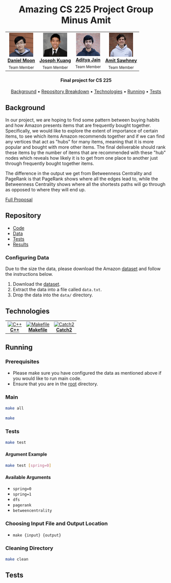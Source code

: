 <h1 align="center">
  Amazing CS 225 Project Group Minus Amit
  </br>
</h1>

<table align="center">
  <tr>
    <td align="center"><a href="https://www.linkedin.com/in/daniel-moon1/"><img src="./photos/daniel-moon.jpg" width="75px;" alt="Daniel Moon"/><br /><b>Daniel Moon</b></a><br /><sub>Team Member</sub></td>
    <td align="center"><a href="https://www.linkedin.com/in/joseph-kuang-6bb55b1ba/"><img src="./photos/joseph-kuang.jpg" width="75px;" height="75px;" alt="Joseph Kuang"/><br /><b>Joseph Kuang</b></a><br /><sub>Team Member</sub></td>
    <td align="center"><a href="https://github.com/ajain1921"><img src="./photos/aditya-jain.jpg" width="75px;" alt="Aditya Jain"/><br /><b>Aditya Jain</b></a><br /><sub>Team Member</sub></td>
    <td align="center"><a href="https://www.linkedin.com/in/amit-m-sawhney/"><img src="./photos/amit-sawhney.jpg" width="75px;" height="75px;" alt="Amit Sawhney"/><br /><b>Amit Sawhney</b></a><br /><sub>Team Member</sub></td>
    </tr>
</table>

<h4 align="center">Final project for CS 225</h4>

<p align="center">
  <a href="#background">Background</a> •
  <a href="#repository">Repository Breakdown</a> •
  <a href="#technologies">Technologies</a> •
  <a href="#running">Running</a> •
  <a href="#tests">Tests</a>
</p>

## Background

In our project, we are hoping to find some pattern between buying habits and how Amazon presents items that are frequently bought together. Specifically, we would like to explore the extent of importance of certain items, to see which items Amazon recommends together and if we can find any vertices that act as "hubs" for many items, meaning that it is more popular and bought with more other items. The final deliverable should rank these items by the number of items that are recommended with these "hub" nodes which reveals how likely it is to get from one place to another just through frequently bought together items.

The difference in the output we get from Betweenness Centrality and PageRank is that PageRank shows where all the edges lead to, while the Betweenness Centrality shows where all the shortests paths will go through as opposed to where they will end up.

[Full Proposal](https://github-dev.cs.illinois.edu/cs225-fa21/dm32-sawhney4-adityaj5-jjkuang2/blob/main/teamdocs/final_project_proposal.md)

## Repository

- [Code](https://github-dev.cs.illinois.edu/cs225-fa21/dm32-sawhney4-adityaj5-jjkuang2/tree/main/src)
- [Data](https://github-dev.cs.illinois.edu/cs225-fa21/dm32-sawhney4-adityaj5-jjkuang2/tree/main/data)
- [Tests](https://github-dev.cs.illinois.edu/cs225-fa21/dm32-sawhney4-adityaj5-jjkuang2/tree/main/tests)
- [Results](https://github-dev.cs.illinois.edu/cs225-fa21/dm32-sawhney4-adityaj5-jjkuang2/tree/main/results)

### Configuring Data

Due to the size the data, please download the Amazon [dataset](http://snap.stanford.edu/data/amazon0302.html) and follow the instructions below.

1. Download the [dataset](http://snap.stanford.edu/data/amazon0302.html).
2. Extract the data into a file called `data.txt`. 
3. Drop the data into the `data/` directory.  

## Technologies

<table align="center">
  <tr>
    <td align="center"><a href="https://en.cppreference.com/w/"><img src="https://upload.wikimedia.org/wikipedia/commons/thumb/1/18/ISO_C%2B%2B_Logo.svg/1822px-ISO_C%2B%2B_Logo.svg.png" width="75px;" alt="C++"/><br /><b>C++</b></a></td>
    <td align="center"><a href="https://www.gnu.org/software/make/manual/make.html"><img src="https://www.iconattitude.com/icons/open_icon_library/crystal-style/png/256/text-x-makefile.png" width="75px;" height="85px;" alt="Makefile"/><br /><b>Makefile</b></a></td>
    <td align="center"><a href="https://github.com/catchorg/Catch2"><img src="https://raw.githubusercontent.com/catchorg/Catch2/devel/data/artwork/catch2-logo-small.png?sanitize=false" width="150px;" height="85px" alt="Catch2"/><br /><b>Catch2</b></a></td>
    </tr>
</table>

## Running

### Prerequisites

- Please make sure you have configured the data as mentioned above if you would like to run main code.
- Ensure that you are in the [root](https://github-dev.cs.illinois.edu/cs225-fa21/dm32-sawhney4-adityaj5-jjkuang2) directory. 

### Main 

```bash
make all
```

```bash
make
```

### Tests

```bash
make test
```
#### Argument Example
```bash
make test [spring=0]
```
#### Available Arguments
- `spring=0`
- `spring=1`
- `dfs`
- `pagerank`
- `betweencentrality`

### Choosing Input File and Output Location
- `make {input} {output}`

### Cleaning Directory

```bash
make clean
```

## Tests
